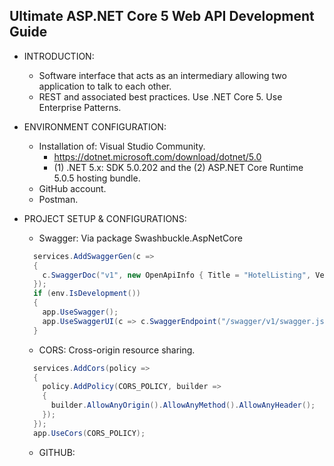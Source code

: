## Ultimate ASP.NET Core 5 Web API Development Guide
- INTRODUCTION:
  - Software interface that acts as an intermediary allowing two application to talk to each other.
  - REST and associated best practices. Use .NET Core 5. Use Enterprise Patterns.

- ENVIRONMENT CONFIGURATION:
  - Installation of: Visual Studio Community.
    - https://dotnet.microsoft.com/download/dotnet/5.0
    - (1) .NET 5.x: SDK 5.0.202 and the (2) ASP.NET Core Runtime 5.0.5 hosting bundle.
  - GitHub account.
  - Postman.

- PROJECT SETUP & CONFIGURATIONS:
  - Swagger: Via package Swashbuckle.AspNetCore
  ```csharp
    services.AddSwaggerGen(c =>
    {
      c.SwaggerDoc("v1", new OpenApiInfo { Title = "HotelListing", Version = "v1" });
    });
    if (env.IsDevelopment())
    {
      app.UseSwagger();
      app.UseSwaggerUI(c => c.SwaggerEndpoint("/swagger/v1/swagger.json", "HotelListing v1"));
    }
  ```
  - CORS: Cross-origin resource sharing.
  ```csharp
    services.AddCors(policy =>
    {
      policy.AddPolicy(CORS_POLICY, builder =>
      {
        builder.AllowAnyOrigin().AllowAnyMethod().AllowAnyHeader();
      });
    });
    app.UseCors(CORS_POLICY);
  ```
  - GITHUB: